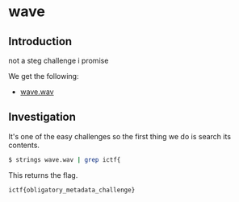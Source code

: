 # wave
## Introduction
not a steg challenge i promise

We get the following:
* [wave.wav](wave.wav)

## Investigation
It's one of the easy challenges so the first thing we do is search its contents.

```bash
$ strings wave.wav | grep ictf{
```

This returns the flag.

```
ictf{obligatory_metadata_challenge}
```
